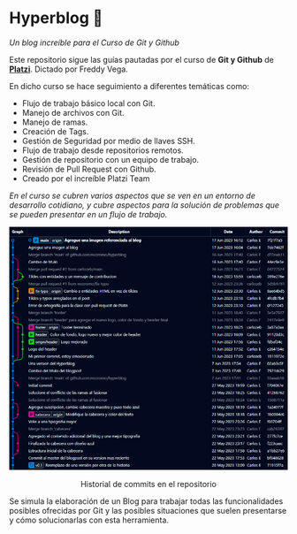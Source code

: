 # Hyperblog 💚
*Un blog increíble para el Curso de Git y Github*

Este repositorio sigue las guías pautadas por el curso de **Git y Github** de **[Platzi](https://platzi.com)**. Dictado por Freddy Vega.

En dicho curso se hace seguimiento a diferentes temáticas como:
* Flujo de trabajo básico local con Git.
* Manejo de archivos con Git.
* Manejo de ramas.
* Creación de Tags.
* Gestión de Seguridad por medio de llaves SSH.
* Flujo de trabajo desde repositorios remotos.
* Gestión de repositorio con un equipo de trabajo.
* Revisión de Pull Request con Github.
* Creado por el increíble Platzi Team

*En el curso se cubren varios aspectos que se ven en un entorno de desarrollo cotidiano, y cubre aspectos para la solución de problemas que se pueden presentar en un flujo de trabajo.*

<div align='center'>
    <img src='/img/git.png'>
    <p>Historial de commits en el repositorio</p>
</div>

Se simula la elaboración de un Blog para trabajar todas las funcionalidades posibles ofrecidas por Git y las posibles situaciones que suelen presentarse y cómo solucionarlas con esta herramienta.